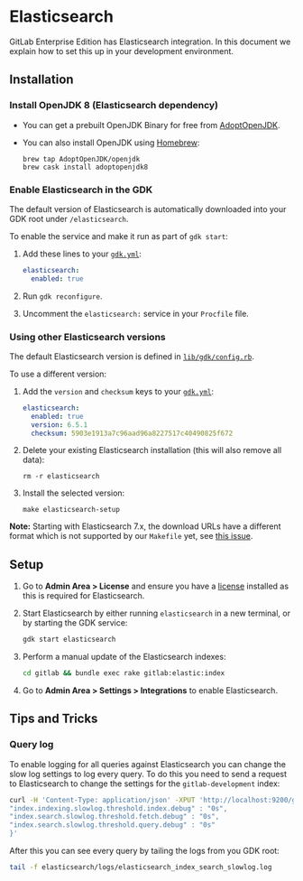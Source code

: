 # Elasticsearch

GitLab Enterprise Edition has Elasticsearch integration. In this
document we explain how to set this up in your development
environment.

## Installation

### Install OpenJDK 8 (Elasticsearch dependency)

- You can get a prebuilt OpenJDK Binary for free from [AdoptOpenJDK](https://adoptopenjdk.net).
- You can also install OpenJDK using [Homebrew](https://github.com/AdoptOpenJDK/homebrew-openjdk):

  ```shell
  brew tap AdoptOpenJDK/openjdk
  brew cask install adoptopenjdk8
  ```

### Enable Elasticsearch in the GDK

The default version of Elasticsearch is automatically downloaded into your GDK root under `/elasticsearch`.

To enable the service and make it run as part of `gdk start`:

1. Add these lines to your [`gdk.yml`](configuration.md):

   ```yaml
   elasticsearch:
     enabled: true
   ```

1. Run `gdk reconfigure`.
1. Uncomment the `elasticsearch:` service in your `Procfile` file.

### Using other Elasticsearch versions

The default Elasticsearch version is defined in [`lib/gdk/config.rb`](../../lib/gdk/config.rb).

To use a different version:

1. Add the `version` and `checksum` keys to your [`gdk.yml`](configuration.md):

   ```yaml
   elasticsearch:
     enabled: true
     version: 6.5.1
     checksum: 5903e1913a7c96aad96a8227517c40490825f672
   ```

1. Delete your existing Elasticsearch installation (this will also remove all data):

   ```shell
   rm -r elasticsearch
   ```

1. Install the selected version:

   ```shell
   make elasticsearch-setup
   ```

**Note:** Starting with Elasticsearch 7.x, the download URLs have a different format which is not supported by our `Makefile` yet,
see [this issue](https://gitlab.com/gitlab-org/gitlab-development-kit/-/issues/824).

## Setup

1. Go to **Admin Area > License** and ensure you have a [license](https://about.gitlab.com/handbook/developer-onboarding/#working-on-gitlab-ee) installed as this is required for Elasticsearch.

1. Start Elasticsearch by either running `elasticsearch` in a new terminal, or
   by starting the GDK service:

   ```sh
   gdk start elasticsearch
   ```

1. Perform a manual update of the Elasticsearch indexes:

   ```sh
   cd gitlab && bundle exec rake gitlab:elastic:index
   ```

1. Go to **Admin Area > Settings > Integrations** to enable Elasticsearch.

## Tips and Tricks

### Query log

To enable logging for all queries against Elasticsearch you can change the slow
log settings to log every query. To do this you need to send a request to
Elasticsearch to change the settings for the `gitlab-development` index:

```sh
curl -H 'Content-Type: application/json' -XPUT 'http://localhost:9200/gitlab-development/_settings' -d '{
"index.indexing.slowlog.threshold.index.debug" : "0s",
"index.search.slowlog.threshold.fetch.debug" : "0s",
"index.search.slowlog.threshold.query.debug" : "0s"
}'
```

After this you can see every query by tailing the logs from you GDK root:

```sh
tail -f elasticsearch/logs/elasticsearch_index_search_slowlog.log
```
